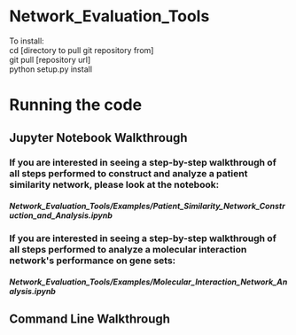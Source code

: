 # Network_Evaluation_Tools

To install:  
cd [directory to pull git repository from]  
git pull [repository url]  
python setup.py install  

# Running the code 
## Jupyter Notebook Walkthrough
### If you are interested in seeing a step-by-step walkthrough of all steps performed to construct and analyze a patient similarity network, please look at the notebook:
##### Network_Evaluation_Tools/Examples/Patient_Similarity_Network_Construction_and_Analysis.ipynb
### If you are interested in seeing a step-by-step walkthrough of all steps performed to analyze a molecular interaction network's performance on gene sets:
##### Network_Evaluation_Tools/Examples/Molecular_Interaction_Network_Analysis.ipynb

## Command Line Walkthrough
